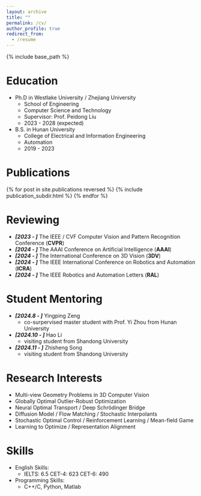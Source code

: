 ```yaml
---
layout: archive
title: ""
permalink: /cv/
author_profile: true
redirect_from:
  - /resume
---
```


{% include base_path %}

Education
======
* Ph.D in Westlake University / Zhejiang University
  * School of Engineering
  * Computer Science and Technology
  * Supervisor: Prof. Peidong Liu
  * 2023 - 2028 (expected)
* B.S. in Hunan University
  * College of Electrical and Information Engineering
  * Automation
  * 2019 - 2023

Publications
======
<style style="text/css"> .hoverTable{ width:85%; border-collapse:collapse; border: 0px; } .hoverTable td{ padding:7px; border:#4e95f4 0px solid; } /* Define the default color for all the table rows */ .hoverTable tr{} /* Define the hover highlight color for the table row */ .hoverTable tr:hover { background-color: #f7f7f7; } </style> {% for post in site.publications reversed %} {% include publication_subdir.html %} {% endfor %}



 
  
Reviewing
======
* ***[2023 - ]*** The IEEE / CVF Computer Vision and Pattern Recognition Conference (**CVPR**)
* ***[2024 - ]*** The AAAI Conference on Artificial Intelligence (**AAAI**)
* ***[2024 - ]*** The International Conference on 3D Vision (**3DV**)
* ***[2024 - ]*** The IEEE International Conference on Robotics and Automation (**ICRA**)
* ***[2024 - ]*** The IEEE Robotics and Automation Letters (**RAL**)


Student Mentoring
======
* ***[2024.8 - ]*** Yingping Zeng
  * co-surpervised master student with Prof. Yi Zhou from Hunan University
* ***[2024.10 - ]*** Hao Li
  * visiting student from Shandong University  
* ***[2024.11 - ]*** Zhisheng Song
  * visiting student from Shandong University  


Research Interests
======
* Multi-view Geometry Problems in 3D Computer Vision
* Globally Optimal Outlier-Robust Optimization
* Neural Optimal Transport / Deep Schrödinger Bridge
* Diffusion Model / Flow Matching / Stochastic Interpolants
* Stochastic Optimal Control / Reinforcement Learning / Mean-field Game 
* Learning to Optimize / Representation Alignment 

Skills
======
* English Skills:
  * IELTS: 6.5  CET-4: 623 CET-6: 490
* Programming Skills:
  * C++/C, Python, Matlab
